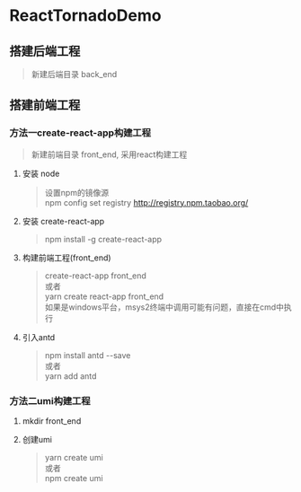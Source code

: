# ReactTornadoDemo

## 搭建后端工程
> 新建后端目录 back_end  


## 搭建前端工程

### 方法一create-react-app构建工程
> 新建前端目录 front_end, 采用react构建工程  
1. 安装 node  
    > 设置npm的镜像源  
    > npm config set registry http://registry.npm.taobao.org/  

2. 安装 create-react-app  
    > npm install -g create-react-app  

3. 构建前端工程(front_end)  
    > create-react-app front_end  
    > 或者  
    > yarn create react-app front_end  
    > 如果是windows平台，msys2终端中调用可能有问题，直接在cmd中执行  
    >

4. 引入antd
    > npm install antd --save  
    > 或者   
    > yarn add antd

### 方法二umi构建工程
1. mkdir front_end

2. 创建umi
    > yarn create umi  
    > 或者  
    > npm create umi  







